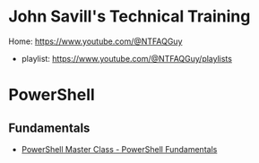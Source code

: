 # John Savill's Technical Training
Home: https://www.youtube.com/@NTFAQGuy
- playlist: https://www.youtube.com/@NTFAQGuy/playlists

# PowerShell
## Fundamentals
- [PowerShell Master Class - PowerShell Fundamentals](https://youtu.be/sQm4zRvvX58)
